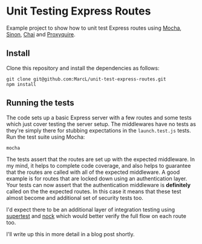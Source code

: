 # Unit Testing Express Routes

Example project to show how to unit test Express routes using [Mocha](https://mochajs.org/), [Sinon](http://sinonjs.org/), [Chai](http://chaijs.com/) and [Proxyquire](https://github.com/thlorenz/proxyquire).

## Install

Clone this repository and install the dependencies as follows:

```
git clone git@github.com:MarcL/unit-test-express-routes.git
npm install
```

## Running the tests

The code sets up a basic Express server with a few routes and some tests which just cover testing the server setup. The middlewares have no tests as they're simply there for stubbing expectations in the `launch.test.js` tests. Run the test suite using Mocha:

```
mocha
```

The tests assert that the routes are set up with the expected middleware. In my mind, it helps to complete code coverage, and also helps to guarantee that the routes are called with all of the expected middleware. A good example is for routes that are locked down using an authentication layer. Your tests can now assert that the authentication middleware is **definitely** called on the the expected routes. In this case it means that these test almost become and additional set of security tests too.

I'd expect there to be an additional layer of integration testing using [supertest](https://github.com/visionmedia/supertest) and [nock](https://github.com/node-nock/nock) which would better verify the full flow on each route too.

I'll write up this in more detail in a blog post shortly.